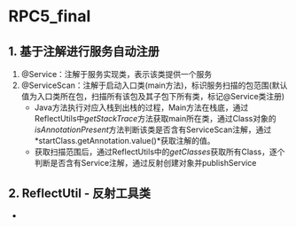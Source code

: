 # RPC5_final

## 1. 基于注解进行服务自动注册

1. @Service：注解于服务实现类，表示该类提供一个服务
2. @ServiceScan：注解于启动入口类(main方法)，标识服务扫描的包范围(默认值为入口类所在包，扫描所有该包及其子包下所有类，标记@Service类注册)
   - Java方法执行对应入栈到出栈的过程，Main方法在栈底，通过ReflectUtils中*getStackTrace*方法获取main所在类，通过Class对象的*isAnnotationPresent*方法判断该类是否含有ServiceScan注解，通过*startClass.getAnnotation.value()*获取注解的值。 
   - 获取扫描范围后，通过ReflectUtils中的*getClasses*获取所有Class，逐个判断是否含有Service注解，通过反射创建对象并publishService



## 2. ReflectUtil - 反射工具类

- 